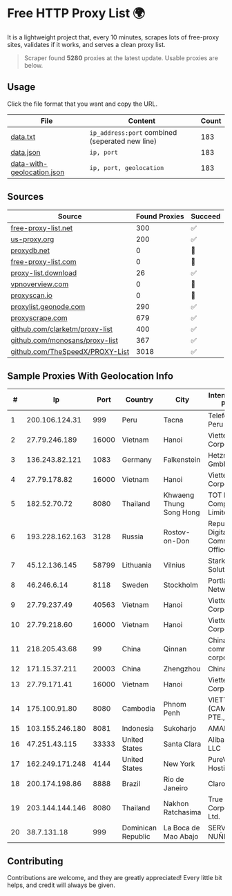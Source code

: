 
# Free HTTP Proxy List 🌍

It is a lightweight project that, every 10 minutes, scrapes lots of free-proxy sites, validates if it works, and serves a clean proxy list.


> Scraper found **5280** proxies at the latest update. Usable proxies are below.

## Usage

Click the file format that you want and copy the URL.


|File|Content|Count|
|----|-------|-----|
|[data.txt](https://raw.githubusercontent.com/themiralay/Proxy-List-World/master/data.txt)|`ip_address:port` combined (seperated new line)|183|
|[data.json](https://raw.githubusercontent.com/themiralay/Proxy-List-World/master/data.json)|`ip, port`|183|
|[data-with-geolocation.json](https://raw.githubusercontent.com/themiralay/Proxy-List-World/master/data-with-geolocation.json)|`ip, port, geolocation`|183|

## Sources

|Source|Found Proxies|Succeed|
|------|-------------|-------|
|[free-proxy-list.net](https://free-proxy-list.net)|300|✅|
|[us-proxy.org](https://www.us-proxy.org)|200|✅|
|[proxydb.net](http://proxydb.net)|0|🚫|
|[free-proxy-list.com](https://free-proxy-list.com/?page=&port=&type%5B%5D=http&type%5B%5D=https&up_time=0&search=Search)|0|🚫|
|[proxy-list.download](https://www.proxy-list.download/HTTP)|26|✅|
|[vpnoverview.com](https://vpnoverview.com/privacy/anonymous-browsing/free-proxy-servers)|0|🚫|
|[proxyscan.io](https://www.proxyscan.io)|0|🚫|
|[proxylist.geonode.com](https://proxylist.geonode.com/api/proxy-list?limit=300&page=1&sort_by=lastChecked&sort_type=desc&protocols=http,https)|290|✅|
|[proxyscrape.com](https://api.proxyscrape.com/v2/?request=displayproxies&protocol=http&timeout=10000&country=all&ssl=all&anonymity=all)|679|✅|
|[github.com/clarketm/proxy-list](https://raw.githubusercontent.com/clarketm/proxy-list/master/proxy-list-raw.txt)|400|✅|
|[github.com/monosans/proxy-list](https://raw.githubusercontent.com/monosans/proxy-list/main/proxies/http.txt)|367|✅|
|[github.com/TheSpeedX/PROXY-List](https://raw.githubusercontent.com/TheSpeedX/PROXY-List/master/http.txt)|3018|✅|


## Sample Proxies With Geolocation Info

|#|Ip|Port|Country|City|Internet Service Provider|
|-|--|----|-------|----|-------------------------|
|1|200.106.124.31|999|Peru|Tacna|Telefonica del Peru|
|2|27.79.246.189|16000|Vietnam|Hanoi|Viettel Corporation|
|3|136.243.82.121|1083|Germany|Falkenstein|Hetzner Online GmbH|
|4|27.79.178.82|16000|Vietnam|Hanoi|Viettel Corporation|
|5|182.52.70.72|8080|Thailand|Khwaeng Thung Song Hong|TOT Public Company Limited|
|6|193.228.162.163|3128|Russia|Rostov-on-Don|Republican Digital Communications Office LAN|
|7|45.12.136.145|58799|Lithuania|Vilnius|Stark Industries Solutions LTD|
|8|46.246.6.14|8118|Sweden|Stockholm|Portlane Network|
|9|27.79.237.49|40563|Vietnam|Hanoi|Viettel Corporation|
|10|27.79.218.60|16000|Vietnam|Hanoi|Viettel Corporation|
|11|218.205.43.68|99|China|Qinnan|China Mobile communications corporation|
|12|171.15.37.211|20003|China|Zhengzhou|China Telecom|
|13|27.79.171.41|16000|Vietnam|Hanoi|Viettel Corporation|
|14|175.100.91.80|8080|Cambodia|Phnom Penh|VIETTEL (CAMBODIA) PTE., LTD|
|15|103.155.246.180|8081|Indonesia|Sukoharjo|AMANNA|
|16|47.251.43.115|33333|United States|Santa Clara|Alibaba Cloud LLC|
|17|162.249.171.248|4144|United States|New York|PureVoltage Hosting Inc.|
|18|200.174.198.86|8888|Brazil|Rio de Janeiro|Claro S.A|
|19|203.144.144.146|8080|Thailand|Nakhon Ratchasima|True Internet Corporation CO. Ltd.|
|20|38.7.131.18|999|Dominican Republic|La Boca de Mao Abajo|SERVICIOS NUÑEZ EIRL|



## Contributing

Contributions are welcome, and they are greatly appreciated! Every
little bit helps, and credit will always be given.

